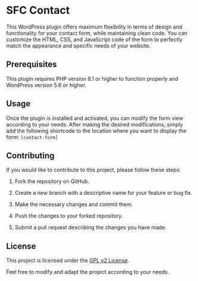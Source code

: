 # SFC Contact

This WordPress plugin offers maximum flexibility in terms of design and functionality for your contact form, while maintaining clean code. You can customize the HTML, CSS, and JavaScript code of the form to perfectly match the appearance and specific needs of your website.


## Prerequisites

This plugin requires PHP version 8.1 or higher to function properly and WordPress version 5.6 or higher.


## Usage

Once the plugin is installed and activated, you can modify the form view according to your needs. After making the desired modifications, simply add the following shortcode to the location where you want to display the form: `[contact-form]`


## Contributing

If you would like to contribute to this project, please follow these steps:

1. Fork the repository on GitHub.

2. Create a new branch with a descriptive name for your feature or bug fix.

3. Make the necessary changes and commit them.

4. Push the changes to your forked repository.

5. Submit a pull request describing the changes you have made.


## License

This project is licensed under the [GPL v2 License](LICENSE).

Feel free to modify and adapt the project according to your needs.

